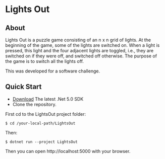 # Lights Out

## About 
Lights Out is a puzzle game consisting of an n x n grid of lights. At the beginning of the game, some of the lights are switched on. When a light is pressed, this light and the four adjacent lights are toggled, i.e., they are switched on if they were off, and switched off otherwise. The purpose of the game is to switch all the lights off.

This was developed for a software challenge.

## Quick Start

- [Download](https://dotnet.microsoft.com/download/dotnet/5.0) The latest .Net 5.0 SDK
- Clone the repository.

First cd to the LightsOut project folder:

```
$ cd /your-local-path/LightsOut
```

Then:

```
$ dotnet run --project LightsOut
```

Then you can open http://localhost:5000 with your browser.